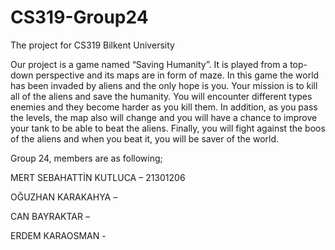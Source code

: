 # CS319-Group24
The project for CS319 Bilkent University

Our project is a game named “Saving Humanity”. It is played from a top-down perspective and its maps are in form of maze. In this game the world has been invaded by aliens and the only hope is you. Your mission is to kill all of the aliens and save the humanity. You will encounter different types enemies and they become harder as you kill them. In addition, as you pass the levels, the map also will change and you will have a chance to improve your tank to be able to beat the aliens. Finally, you will fight against the boos of the aliens and when you beat it, you will be saver of the world.

Group 24, members are as following;

MERT SEBAHATTİN KUTLUCA – 21301206

OĞUZHAN KARAKAHYA – 

CAN BAYRAKTAR – 

ERDEM KARAOSMAN - 
 
